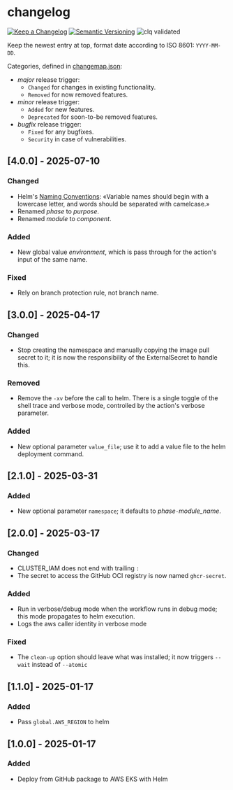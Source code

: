 # changelog

[![Keep a Changelog](https://img.shields.io/badge/Keep%20a%20Changelog-1.0.0-informational)](https://keepachangelog.com/en/1.0.0/)
[![Semantic Versioning](https://img.shields.io/badge/Sematic%20Versioning-2.0.0-informational)](https://semver.org/spec/v2.0.0.html)
![clq validated](https://img.shields.io/badge/clq-validated-success)

Keep the newest entry at top, format date according to ISO 8601: `YYYY-MM-DD`.

Categories, defined in [changemap.json](.github/clq/changemap.json):

- *major* release trigger:
  - `Changed` for changes in existing functionality.
  - `Removed` for now removed features.
- *minor* release trigger:
  - `Added` for new features.
  - `Deprecated` for soon-to-be removed features.
- *bugfix* release trigger:
  - `Fixed` for any bugfixes.
  - `Security` in case of vulnerabilities.

## [4.0.0] - 2025-07-10

### Changed

- Helm's [Naming Conventions](https://helm.sh/docs/chart_best_practices/values/#naming-conventions): «Variable names should begin with a lowercase letter, and words should be separated with camelcase.»
- Renamed *phase* to *purpose*.
- Renamed *module* to *component*.

### Added

- New global value *environment*, which is pass through for the action's input of the same name.

### Fixed

- Rely on branch protection rule, not branch name.

## [3.0.0] - 2025-04-17

### Changed

- Stop creating the namespace and manually copying the image pull secret to it; it is now the responsibility of the ExternalSecret
  to handle this.

### Removed

- Remove the `-xv` before the call to helm. There is a single toggle of the shell trace and verbose mode, controlled by the action's verbose parameter.

### Added

- New optional parameter `value_file`; use it to add a value file to the helm deployment command.

## [2.1.0] - 2025-03-31

### Added

- New optional parameter `namespace`; it defaults to *phase*`-`*module_name*.

## [2.0.0] - 2025-03-17

### Changed

- CLUSTER_IAM does not end with trailing `:`
- The secret to access the GitHub OCI registry is now named `ghcr-secret`.

### Added

- Run in verbose/debug mode when the workflow runs in debug mode; this mode propagates to helm execution.
- Logs the aws caller identity in verbose mode

### Fixed

- The `clean-up` option should leave what was installed; it now triggers `--wait` instead of `--atomic`

## [1.1.0] - 2025-01-17

### Added

- Pass `global.AWS_REGION` to helm

## [1.0.0] - 2025-01-17

### Added

- Deploy from GitHub package to AWS EKS with Helm

